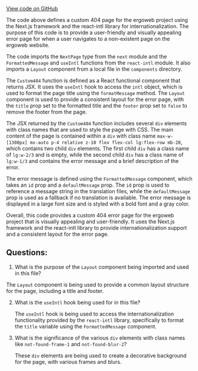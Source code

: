 [View code on GitHub](https://github.com/ergoplatform/ergoweb/pages/404.tsx)

The code above defines a custom 404 page for the ergoweb project using the Next.js framework and the react-intl library for internationalization. The purpose of this code is to provide a user-friendly and visually appealing error page for when a user navigates to a non-existent page on the ergoweb website. 

The code imports the `NextPage` type from the `next` module and the `FormattedMessage` and `useIntl` functions from the `react-intl` module. It also imports a `Layout` component from a local file in the `components` directory. 

The `Custom404` function is defined as a React functional component that returns JSX. It uses the `useIntl` hook to access the `intl` object, which is used to format the page title using the `formatMessage` method. The `Layout` component is used to provide a consistent layout for the error page, with the `title` prop set to the formatted title and the `footer` prop set to `false` to remove the footer from the page. 

The JSX returned by the `Custom404` function includes several `div` elements with class names that are used to style the page with CSS. The main content of the page is contained within a `div` with class name `max-w-[1300px] mx-auto p-4 relative z-10 flex flex-col lg:flex-row mb-20`, which contains two child `div` elements. The first child `div` has a class name of `lg:w-2/3` and is empty, while the second child `div` has a class name of `lg:w-1/3` and contains the error message and a brief description of the error. 

The error message is defined using the `FormattedMessage` component, which takes an `id` prop and a `defaultMessage` prop. The `id` prop is used to reference a message string in the translation files, while the `defaultMessage` prop is used as a fallback if no translation is available. The error message is displayed in a large font size and is styled with a bold font and a gray color. 

Overall, this code provides a custom 404 error page for the ergoweb project that is visually appealing and user-friendly. It uses the Next.js framework and the react-intl library to provide internationalization support and a consistent layout for the error page.
## Questions: 
 1. What is the purpose of the `Layout` component being imported and used in this file?
   
   The `Layout` component is being used to provide a common layout structure for the page, including a title and footer. 

2. What is the `useIntl` hook being used for in this file?
   
   The `useIntl` hook is being used to access the internationalization functionality provided by the `react-intl` library, specifically to format the `title` variable using the `FormattedMessage` component.

3. What is the significance of the various `div` elements with class names like `not-found-frame-1` and `not-found-blur-2`?
   
   These `div` elements are being used to create a decorative background for the page, with various frames and blurs.